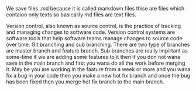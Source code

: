 
We save files .md because it is called markdown files thise are files which contaion only texts so basicallly md files are text files. 

Version control, also known as source control, is the practice of tracking and managing changes to software code. Version control systems are software tools that help software teams manage changes to source code over time.
Git branching and sub branching. 
There are two type of branches are master branch and feature branch.
Sub branches are really impirtant as some-time if we are adding some features to it then if you don not wana save in the main branch and first you wana do all the work before merging it. May be you are working in the faature from a week or more and you wana fix a bug in your code then you make a new hot fix branch and once the bug has been fixed then you merge hot fix branch to the main branch. 
